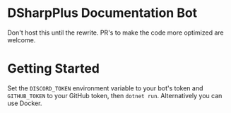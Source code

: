 # DSharpPlus Documentation Bot
Don't host this until the rewrite. PR's to make the code more optimized are welcome.

# Getting Started
Set the `DISCORD_TOKEN` environment variable to your bot's token and `GITHUB_TOKEN` to your GitHub token, then `dotnet run`. Alternatively you can use Docker.
